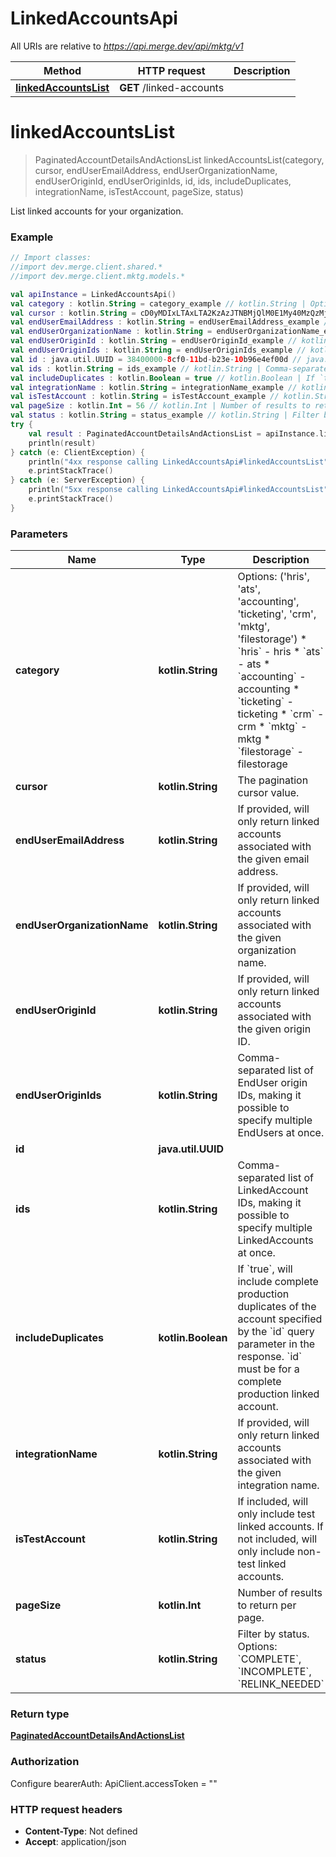 # LinkedAccountsApi

All URIs are relative to *https://api.merge.dev/api/mktg/v1*

Method | HTTP request | Description
------------- | ------------- | -------------
[**linkedAccountsList**](LinkedAccountsApi.md#linkedAccountsList) | **GET** /linked-accounts | 


<a name="linkedAccountsList"></a>
# **linkedAccountsList**
> PaginatedAccountDetailsAndActionsList linkedAccountsList(category, cursor, endUserEmailAddress, endUserOrganizationName, endUserOriginId, endUserOriginIds, id, ids, includeDuplicates, integrationName, isTestAccount, pageSize, status)



List linked accounts for your organization.

### Example
```kotlin
// Import classes:
//import dev.merge.client.shared.*
//import dev.merge.client.mktg.models.*

val apiInstance = LinkedAccountsApi()
val category : kotlin.String = category_example // kotlin.String | Options: ('hris', 'ats', 'accounting', 'ticketing', 'crm', 'mktg', 'filestorage')  * `hris` - hris * `ats` - ats * `accounting` - accounting * `ticketing` - ticketing * `crm` - crm * `mktg` - mktg * `filestorage` - filestorage
val cursor : kotlin.String = cD0yMDIxLTAxLTA2KzAzJTNBMjQlM0E1My40MzQzMjYlMkIwMCUzQTAw // kotlin.String | The pagination cursor value.
val endUserEmailAddress : kotlin.String = endUserEmailAddress_example // kotlin.String | If provided, will only return linked accounts associated with the given email address.
val endUserOrganizationName : kotlin.String = endUserOrganizationName_example // kotlin.String | If provided, will only return linked accounts associated with the given organization name.
val endUserOriginId : kotlin.String = endUserOriginId_example // kotlin.String | If provided, will only return linked accounts associated with the given origin ID.
val endUserOriginIds : kotlin.String = endUserOriginIds_example // kotlin.String | Comma-separated list of EndUser origin IDs, making it possible to specify multiple EndUsers at once.
val id : java.util.UUID = 38400000-8cf0-11bd-b23e-10b96e4ef00d // java.util.UUID | 
val ids : kotlin.String = ids_example // kotlin.String | Comma-separated list of LinkedAccount IDs, making it possible to specify multiple LinkedAccounts at once.
val includeDuplicates : kotlin.Boolean = true // kotlin.Boolean | If `true`, will include complete production duplicates of the account specified by the `id` query parameter in the response. `id` must be for a complete production linked account.
val integrationName : kotlin.String = integrationName_example // kotlin.String | If provided, will only return linked accounts associated with the given integration name.
val isTestAccount : kotlin.String = isTestAccount_example // kotlin.String | If included, will only include test linked accounts. If not included, will only include non-test linked accounts.
val pageSize : kotlin.Int = 56 // kotlin.Int | Number of results to return per page.
val status : kotlin.String = status_example // kotlin.String | Filter by status. Options: `COMPLETE`, `INCOMPLETE`, `RELINK_NEEDED`
try {
    val result : PaginatedAccountDetailsAndActionsList = apiInstance.linkedAccountsList(category, cursor, endUserEmailAddress, endUserOrganizationName, endUserOriginId, endUserOriginIds, id, ids, includeDuplicates, integrationName, isTestAccount, pageSize, status)
    println(result)
} catch (e: ClientException) {
    println("4xx response calling LinkedAccountsApi#linkedAccountsList")
    e.printStackTrace()
} catch (e: ServerException) {
    println("5xx response calling LinkedAccountsApi#linkedAccountsList")
    e.printStackTrace()
}
```

### Parameters

Name | Type | Description  | Notes
------------- | ------------- | ------------- | -------------
 **category** | **kotlin.String**| Options: (&#39;hris&#39;, &#39;ats&#39;, &#39;accounting&#39;, &#39;ticketing&#39;, &#39;crm&#39;, &#39;mktg&#39;, &#39;filestorage&#39;)  * &#x60;hris&#x60; - hris * &#x60;ats&#x60; - ats * &#x60;accounting&#x60; - accounting * &#x60;ticketing&#x60; - ticketing * &#x60;crm&#x60; - crm * &#x60;mktg&#x60; - mktg * &#x60;filestorage&#x60; - filestorage | [optional] [enum: accounting, ats, crm, filestorage, hris, mktg, ticketing]
 **cursor** | **kotlin.String**| The pagination cursor value. | [optional]
 **endUserEmailAddress** | **kotlin.String**| If provided, will only return linked accounts associated with the given email address. | [optional]
 **endUserOrganizationName** | **kotlin.String**| If provided, will only return linked accounts associated with the given organization name. | [optional]
 **endUserOriginId** | **kotlin.String**| If provided, will only return linked accounts associated with the given origin ID. | [optional]
 **endUserOriginIds** | **kotlin.String**| Comma-separated list of EndUser origin IDs, making it possible to specify multiple EndUsers at once. | [optional]
 **id** | **java.util.UUID**|  | [optional]
 **ids** | **kotlin.String**| Comma-separated list of LinkedAccount IDs, making it possible to specify multiple LinkedAccounts at once. | [optional]
 **includeDuplicates** | **kotlin.Boolean**| If &#x60;true&#x60;, will include complete production duplicates of the account specified by the &#x60;id&#x60; query parameter in the response. &#x60;id&#x60; must be for a complete production linked account. | [optional]
 **integrationName** | **kotlin.String**| If provided, will only return linked accounts associated with the given integration name. | [optional]
 **isTestAccount** | **kotlin.String**| If included, will only include test linked accounts. If not included, will only include non-test linked accounts. | [optional]
 **pageSize** | **kotlin.Int**| Number of results to return per page. | [optional]
 **status** | **kotlin.String**| Filter by status. Options: &#x60;COMPLETE&#x60;, &#x60;INCOMPLETE&#x60;, &#x60;RELINK_NEEDED&#x60; | [optional]

### Return type

[**PaginatedAccountDetailsAndActionsList**](PaginatedAccountDetailsAndActionsList.md)

### Authorization


Configure bearerAuth:
    ApiClient.accessToken = ""

### HTTP request headers

 - **Content-Type**: Not defined
 - **Accept**: application/json

